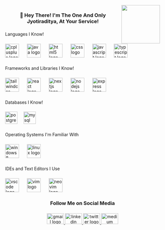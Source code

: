 <img align="right" height="125" src="https://media3.giphy.com/media/v1.Y2lkPTZjMDliOTUyeGE4dXE2aGNxamUwcHBmbWlybjY1am1kamp0MmRlOWM5eDNxZHNtZyZlcD12MV9naWZzX3NlYXJjaCZjdD1n/bGgsc5mWoryfgKBx1u/giphy.gif"  />

###

<h3 align="center">🖖 Hey There! I'm The One And Only Jyotiraditya, At Your Service!</h3>

###

<p align="left">Languages I Know!</p>

###

<div align="left">
  <img src="https://skillicons.dev/icons?i=cpp" height="45" alt="cplusplus logo"  />
  <img width="18" />
  <img src="https://skillicons.dev/icons?i=java" height="45" alt="java logo"  />
  <img width="18" />
  <img src="https://skillicons.dev/icons?i=html" height="45" alt="html5 logo"  />
  <img width="18" />
  <img src="https://skillicons.dev/icons?i=css" height="45" alt="css logo"  />
  <img width="18" />
  <img src="https://skillicons.dev/icons?i=js" height="45" alt="javascript logo"  />
  <img width="18" />
  <img src="https://skillicons.dev/icons?i=ts" height="45" alt="typescript logo"  />
</div>

###

<p align="left">Frameworks and Libraries I Know!</p>

###

<div align="left">
  <img src="https://skillicons.dev/icons?i=tailwind" height="45" alt="tailwindcss logo"  />
  <img width="18" />
  <img src="https://skillicons.dev/icons?i=react" height="45" alt="react logo"  />
  <img width="18" />
  <img src="https://skillicons.dev/icons?i=nextjs" height="45" alt="nextjs logo"  />
  <img width="18" />
  <img src="https://skillicons.dev/icons?i=nodejs" height="45" alt="nodejs logo"  />
  <img width="18" />
  <img src="https://skillicons.dev/icons?i=express" height="45" alt="express logo"  />
</div>

###

<p align="left">Databases I Know!</p>

###

<div align="left">
  <img src="https://skillicons.dev/icons?i=postgres" height="40" alt="postgresql logo"  />
  <img width="12" />
  <img src="https://skillicons.dev/icons?i=mysql" height="40" alt="mysql logo"  />
</div>

###

<p align="left">Operating Systems I'm Familiar With</p>

###

<div align="left">
  <img src="https://cdn.jsdelivr.net/gh/devicons/devicon/icons/windows8/windows8-original.svg" height="45" alt="windows8 logo"  />
  <img width="18" />
  <img src="https://skillicons.dev/icons?i=linux" height="45" alt="linux logo"  />
</div>

###

<p align="left">IDEs and Text Editors I Use</p>

###

<div align="left">
  <img src="https://skillicons.dev/icons?i=vscode" height="45" alt="vscode logo"  />
  <img width="18" />
  <img src="https://skillicons.dev/icons?i=vim" height="45" alt="vim logo"  />
  <img width="18" />
  <img src="https://skillicons.dev/icons?i=neovim" height="45" alt="neovim logo"  />
</div>

###

<h3 align="center">Follow Me on Social Media</h3>

###

<div align="center">
  <a href="jyotiradityaxsinghchauhan@gmail.com" target="_blank">
    <img src="https://raw.githubusercontent.com/maurodesouza/profile-readme-generator/master/src/assets/icons/social/gmail/default.svg" width="55" height="35" alt="gmail logo"  />
  </a>
  <a href="https://www.linkedin.com/public-profile/settings?lipi=urn%3Ali%3Apage%3Ad_flagship3_profile_self_edit_contact-info%3Bj3qk8MSGSDKiT9JjU61Hog%3D%3D" target="_blank">
    <img src="https://raw.githubusercontent.com/maurodesouza/profile-readme-generator/master/src/assets/icons/social/linkedin/default.svg" width="55" height="35" alt="linkedin logo"  />
  </a>
  <a href="https://x.com/kode0" target="_blank">
    <img src="https://raw.githubusercontent.com/maurodesouza/profile-readme-generator/master/src/assets/icons/social/twitter/default.svg" width="55" height="35" alt="twitter logo"  />
  </a>
  <a href="https://medium.com/@jyotiradityaxsinghchauhan" target="_blank">
    <img src="https://raw.githubusercontent.com/maurodesouza/profile-readme-generator/master/src/assets/icons/social/medium/default.svg" width="55" height="35" alt="medium logo"  />
  </a>
</div>

###
